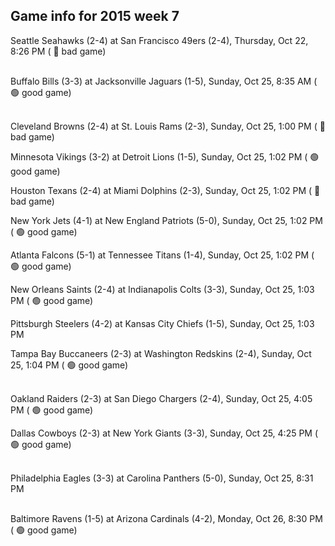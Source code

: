 ## Game info for 2015 week 7
Seattle Seahawks (2-4) at San Francisco 49ers (2-4), Thursday, Oct 22, 8:26 PM (	:red_circle: bad game)

<br/>Buffalo Bills (3-3) at Jacksonville Jaguars (1-5), Sunday, Oct 25, 8:35 AM (	:green_circle: good game)

<br/>Cleveland Browns (2-4) at St. Louis Rams (2-3), Sunday, Oct 25, 1:00 PM (	:red_circle: bad game)

Minnesota Vikings (3-2) at Detroit Lions (1-5), Sunday, Oct 25, 1:02 PM (	:green_circle: good game)

Houston Texans (2-4) at Miami Dolphins (2-3), Sunday, Oct 25, 1:02 PM (	:red_circle: bad game)

New York Jets (4-1) at New England Patriots (5-0), Sunday, Oct 25, 1:02 PM (	:green_circle: good game)

Atlanta Falcons (5-1) at Tennessee Titans (1-4), Sunday, Oct 25, 1:02 PM (	:green_circle: good game)

New Orleans Saints (2-4) at Indianapolis Colts (3-3), Sunday, Oct 25, 1:03 PM (	:green_circle: good game)

Pittsburgh Steelers (4-2) at Kansas City Chiefs (1-5), Sunday, Oct 25, 1:03 PM

Tampa Bay Buccaneers (2-3) at Washington Redskins (2-4), Sunday, Oct 25, 1:04 PM (	:green_circle: good game)

<br/>Oakland Raiders (2-3) at San Diego Chargers (2-4), Sunday, Oct 25, 4:05 PM (	:green_circle: good game)

Dallas Cowboys (2-3) at New York Giants (3-3), Sunday, Oct 25, 4:25 PM (	:green_circle: good game)

<br/>Philadelphia Eagles (3-3) at Carolina Panthers (5-0), Sunday, Oct 25, 8:31 PM

<br/>Baltimore Ravens (1-5) at Arizona Cardinals (4-2), Monday, Oct 26, 8:30 PM (	:green_circle: good game)

